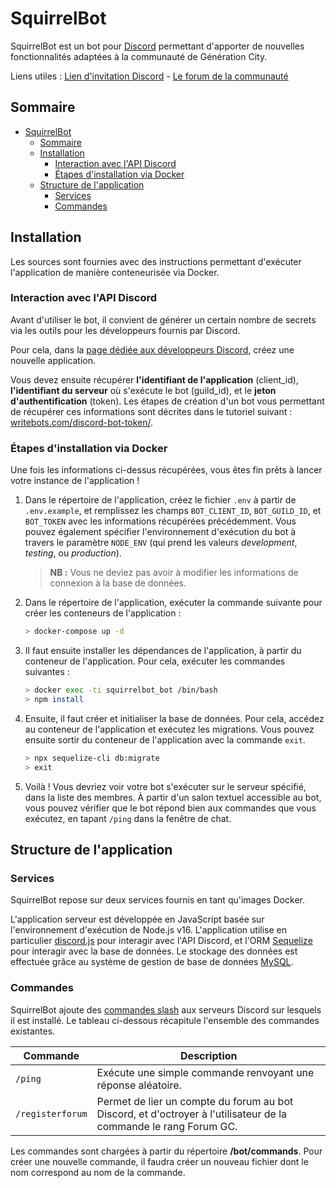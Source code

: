SquirrelBot
===========================

SquirrelBot est un bot pour [Discord](https://discord.com/) permettant d'apporter de 
nouvelles fonctionnalités adaptées à la communauté de Génération City.

Liens utiles : [Lien d'invitation Discord](https://discord.gg/4P3HqVbbgR) - 
[Le forum de la communauté](https://www.forum-gc.com/)

## Sommaire

- [SquirrelBot](#squirrelbot)
  - [Sommaire](#sommaire)
  - [Installation](#installation)
    - [Interaction avec l'API Discord](#interaction-avec-lapi-discord)
    - [Étapes d'installation via Docker](#étapes-dinstallation-via-docker)
  - [Structure de l'application](#structure-de-lapplication)
    - [Services](#services)
    - [Commandes](#commandes)

## Installation

Les sources sont fournies avec des instructions permettant d'exécuter l'application 
de manière conteneurisée via Docker.

### Interaction avec l'API Discord

Avant d'utiliser le bot, il convient de générer un certain nombre de secrets via 
les outils pour les développeurs fournis par Discord.

Pour cela, dans la 
[page dédiée aux développeurs Discord](https://discord.com/developers/applications), 
créez une nouvelle application.

Vous devez ensuite récupérer **l'identifiant de l'application** (client_id),
**l'identifiant du serveur** où s'exécute le bot (guild_id), et le **jeton
d'authentification** (token). Les étapes de création d'un bot vous permettant de 
récupérer ces informations sont décrites dans le tutoriel suivant : 
[writebots.com/discord-bot-token/](https://www.writebots.com/discord-bot-token/).

### Étapes d'installation via Docker

Une fois les informations ci-dessus récupérées, vous êtes fin prêts à lancer votre
instance de l'application !

1. Dans le répertoire de l'application, créez le fichier  ``.env`` à partir de
   ``.env.example``, et remplissez les champs ``BOT_CLIENT_ID``, ``BOT_GUILD_ID``,
   et ``BOT_TOKEN`` avec les informations récupérées précédemment. Vous pouvez 
   également spécifier l'environnement d'exécution du bot à travers le paramètre
   ``NODE_ENV`` (qui prend les valeurs *development*, *testing*, ou *production*).

    > **NB :** Vous ne deviez pas avoir à modifier les informations de connexion
      à la base de données.

2. Dans le répertoire de l'application, exécuter la commande suivante pour créer
   les conteneurs de l'application :
   ```bash
   > docker-compose up -d
   ```

3. Il faut ensuite installer les dépendances de l'application, à partir du conteneur
   de l'application. Pour cela, exécuter les commandes suivantes :
   ```bash
   > docker exec -ti squirrelbot_bot /bin/bash
   > npm install
   ```

4. Ensuite, il faut créer et initialiser la base de données. Pour cela, accédez au 
   conteneur de l'application et exécutez les migrations. Vous pouvez ensuite sortir
   du conteneur de l'application avec la commande ``exit``.
   ```bash
   > npx sequelize-cli db:migrate
   > exit
   ```

5. Voilà ! Vous devriez voir votre bot s'exécuter sur le serveur spécifié, dans la 
   liste des membres. À partir d'un salon textuel accessible au bot, vous pouvez 
   vérifier que le bot répond bien aux commandes que vous exécutez, en tapant 
   ``/ping`` dans la fenêtre de chat.

## Structure de l'application

### Services

SquirrelBot repose sur deux services fournis en tant qu'images Docker.

L'application serveur est développée en JavaScript basée sur l'environnement 
d'exécution de Node.js v16. L'application utilise en particulier 
[discord.js](https://discord.js.org/) pour interagir avec l'API Discord, et l'ORM
[Sequelize](https://sequelize.org/) pour interagir avec la base de données. Le 
stockage des données est effectuée grâce au système de gestion de base de données 
[MySQL](https://www.mysql.com/fr/).

### Commandes

SquirrelBot ajoute des 
[commandes slash](https://support.discord.com/hc/fr/articles/1500000368501-Slash-Commands-FAQ)
aux serveurs Discord sur lesquels il est installé. Le tableau ci-dessous récapitule
l'ensemble des commandes existantes.

| Commande             | Description                                                  |
| -------------------- | ------------------------------------------------------------ |
| ``/ping``            | Exécute une simple commande renvoyant une réponse aléatoire. |
| ``/registerforum``   | Permet de lier un compte du forum au bot Discord, et d'octroyer à l'utilisateur de la commande le rang Forum GC. |

Les commandes sont chargées à partir du répertoire **/bot/commands**. Pour créer une 
nouvelle commande, il faudra créer un nouveau fichier dont le nom correspond au nom
de la commande.

